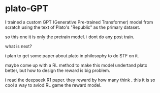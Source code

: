 # plato-GPT
I  trained a custom GPT (Generative Pre-trained Transformer) model from scratch using the text of Plato's "Republic" as the primary dataset.

so this one it is only the pretrain model. i dont do any post train.

what is next?

i plan to get some paper about plato in philosophy to do STF on it. 

maybe come up with a RL method to make this model undertand plato better, but how to design the reward is big problem. 

i read the deepseek R1 paper. they reward by how many think . this it is so cool a way to aviod RL game the reward model. 
